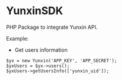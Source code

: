 # YunxinSDK
PHP Package to integrate Yunxin API.

Example:

- Get users information
```
$yx = new Yunxin('APP_KEY', 'APP_SECRET');
$yxUsers = $yx->users();
$yxUsers->getUsersInfo(['yunxin_uid']);
```
